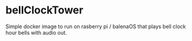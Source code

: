 # bellClockTower
Simple docker image to run on rasberry pi / balenaOS that plays bell clock hour bells with audio out.
